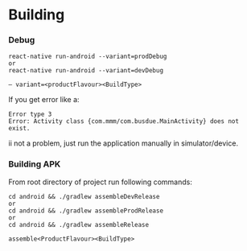 # Building
### Debug
```
react-native run-android --variant=prodDebug
or
react-native run-android --variant=devDebug
```
`— variant=<productFlavour><BuildType>`

If you get error like a:
```
Error type 3
Error: Activity class {com.mmm/com.busdue.MainActivity} does not exist.
```
ii not a problem, just run the application manually in simulator/device.

### Building APK
From root directory of project run following commands:
```
cd android && ./gradlew assembleDevRelease
or
cd android && ./gradlew assembleProdRelease
or
cd android && ./gradlew assembleRelease
```
`assemble<ProductFlavour><BuildType>`
